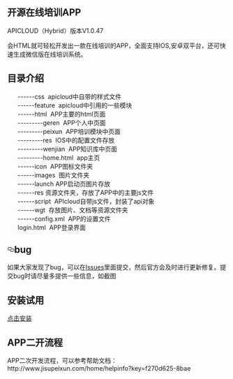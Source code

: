 <h2>开源在线培训APP</h2>
<p>APICLOUD（Hybrid）版本V1.0.47</p>
<p>会HTML就可轻松开发出一款在线培训的APP，全面支持IOS,安卓双平台，还可快速生成微信版在线培训系统。 </p>
<h2>目录介绍</h2>
<ol>
 ------css  apicloud中自带的样式文件</br>
 ------feature  apicloud中引用的一些模块</br>
 ------html  APP主要的html页面</br>
 ---------geren  APP个人中页面</br>
 ---------peixun  APP培训模块中页面</br>
 ---------res  IOS中的配置文件存放</br>
 ---------wenjian  APP知识库中页面</br>
 ---------home.html  app主页</br>
 ------icon  APP图标文件夹</br>
 ------images  图片文件夹</br>
 ------launch APP启动页图片存放</br>
 ------res 资源文件夹，存放了APP中的主要js文件</br>
 ------script  APIcloud自带js文件，封装了api对象</br>
 ------wgt  存放图片、文档等资源文件夹</br>
 ------config.xml  APP的设置文件</br>
 login.html  APP登录界面</br>
 </ol>
 <h2><a href="#bug" aria-hidden="true" class="anchor" id="user-content-bug"><svg aria-hidden="true" class="octicon octicon-link" height="16" version="1.1" viewBox="0 0 16 16" width="16"><path fill-rule="evenodd" d="M4 9h1v1H4c-1.5 0-3-1.69-3-3.5S2.55 3 4 3h4c1.45 0 3 1.69 3 3.5 0 1.41-.91 2.72-2 3.25V8.59c.58-.45 1-1.27 1-2.09C10 5.22 8.98 4 8 4H4c-.98 0-2 1.22-2 2.5S3 9 4 9zm9-3h-1v1h1c1 0 2 1.22 2 2.5S13.98 12 13 12H9c-.98 0-2-1.22-2-2.5 0-.83.42-1.64 1-2.09V6.25c-1.09.53-2 1.84-2 3.25C6 11.31 7.55 13 9 13h4c1.45 0 3-1.69 3-3.5S14.5 6 13 6z"></path></svg></a>bug</h2>
 <p>如果大家发现了bug，可以在<a href="https://github.com/Newstartsoft/jisupeixunAPP/issues">Issues</a>里面提交，然后官方会及时进行更新修复。提交bug时请尽量多提供一些信息，如截图</p>
 <h2>安装试用</h2>
 <a href="http://www.jisupeixun.com/Home/app" target="_blank">点击安装</a>
 <h2>APP二开流程</h2>
<p>APP二次开发流程，可以参考帮助文档：http://www.jisupeixun.com/home/helpinfo?key=f270d625-8bae </p>
